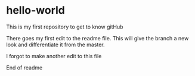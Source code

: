# hello-world
This is my first repository to get to know gitHub

There goes my first edit to the readme file. This will give the branch a new look and differentiate it from the master.

I forgot to make another edit to this file

End of readme
